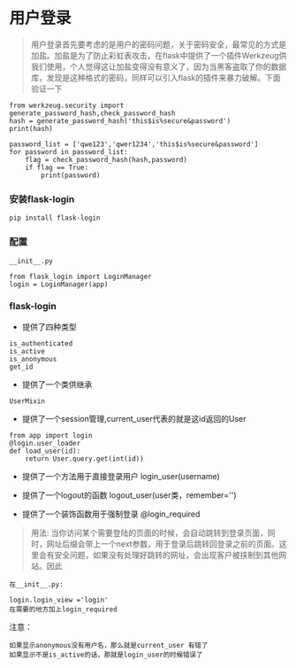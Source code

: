 # 用户登录
> 用户登录首先要考虑的是用户的密码问题，关于密码安全，最常见的方式是加盐。加盐是为了防止彩虹表攻击，在flask中提供了一个插件Werkzeug供我们使用，个人觉得这让加盐变得没有意义了，因为当黑客盗取了你的数据库，发现是这种格式的密码，同样可以引入flask的插件来暴力破解。下面验证一下
```
from werkzeug.security import generate_password_hash,check_password_hash
hash = generate_password_hash('this$is%secure&password')
print(hash)

password_list = ['qwe123','qwer1234','this$is%secure&password']
for password in password_list:
    flag = check_password_hash(hash,password)
    if flag == True:
        print(password)
```
### 安装flask-login
```
pip install flask-login
```
### 配置
```
__init__.py

from flask_login import LoginManager
login = LoginManager(app)

```
### flask-login
* 提供了四种类型
```
is_authenticated
is_active
is_anonymous
get_id
```
* 提供了一个类供继承 
```
UserMixin
```
* 提供了一个session管理,current_user代表的就是这id返回的User
```
from app import login
@login.user_loader
def load_user(id):
    return User.query.get(int(id))

```
* 提供了一个方法用于直接登录用户
login_user(username)

* 提供了一个logout的函数
logout_user(user类，remember='')

* 提供了一个装饰函数用于强制登录
@login_required
> 用法: 当你访问某个需要登陆的页面的时候，会自动跳转到登录页面，同时，网址后缀会带上一个next参数，用于登录后跳转回登录之前的页面。这里会有安全问题，如果没有处理好跳转的网址，会出现客户被挟制到其他网站。因此
```
在__init__.py:

login.login_view ='login'
在需要的地方加上login_required

```
注意：
```
如果显示anonymous没有用户名，那么就是current_user 有错了
如果显示不是is_active的话，那就是login_user的时候错误了
```